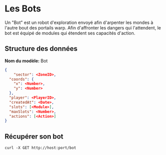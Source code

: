 Les Bots
========

Un "Bot" est un robot d'exploration envoyé afin d'arpenter les mondes à l'autre bout des portails warp.
Afin d'affronter les dangers qui l'attendent, le bot est équipé de modules qui étendent ses capacités d'action.

Structure des données
---------------------

**Nom du modèle:** Bot

```json
{
	"sector": <ZoneID>,
  "coords": {
    "x": <Number>,
    "y": <Number>
  },
  "player": <PlayerID>,
  "createdAt": <Date>,
  "slots": [<Module>],
  "maxSlots": <Number>,
  "actions": [<Action>]
}
```

Récupérer son bot
-----------------

    curl -X GET http://host:port/bot

